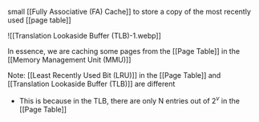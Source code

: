 small [[Fully Associative (FA) Cache]] to store a copy of the most recently used [[page table]]

![[Translation Lookaside Buffer (TLB)-1.webp]] 

In essence, we are caching some pages from the [[Page Table]] in the [[Memory Management Unit (MMU)]]

Note: [[Least Recently Used Bit (LRU)]] in the [[Page Table]] and [[Translation Lookaside Buffer (TLB)]] are different
- This is because in the TLB, there are only N entries out of $2^v$ in the [[Page Table]]
